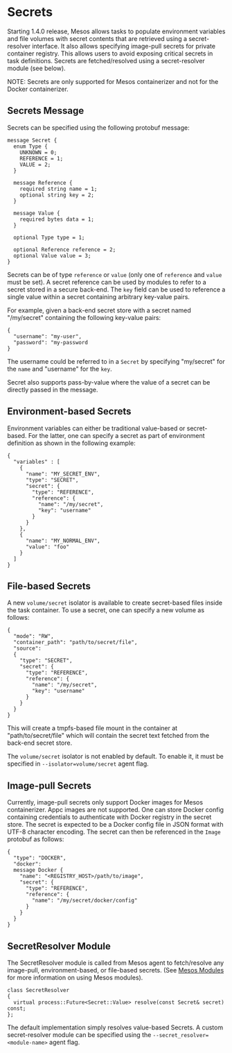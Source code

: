 
# Secrets
Starting 1.4.0 release, Mesos allows tasks to populate environment variables and
file volumes with secret contents that are retrieved using a secret-resolver
interface. It also allows specifying image-pull secrets for private container
registry. This allows users to avoid exposing critical secrets in task
definitions. Secrets are fetched/resolved using a secret-resolver module (see
below).

NOTE: Secrets are only supported for Mesos containerizer and not for the Docker
containerizer.

## Secrets Message
Secrets can be specified using the following protobuf message:

```
message Secret {
  enum Type {
    UNKNOWN = 0;
    REFERENCE = 1;
    VALUE = 2;
  }

  message Reference {
    required string name = 1;
    optional string key = 2;
  }

  message Value {
    required bytes data = 1;
  }

  optional Type type = 1;

  optional Reference reference = 2;
  optional Value value = 3;
}
```

Secrets can be of type `reference` or `value` (only one of `reference` and `value` must be set).
A secret reference can be used by modules to refer to a secret stored in a secure back-end.
The `key` field can be used to reference a single value within a secret containing arbitrary key-value pairs.

For example, given a back-end secret store with a secret named "/my/secret" containing the following key-value pairs:

```
{
  "username": "my-user",
  "password": "my-password
}
```

The username could be referred to in a `Secret` by specifying "my/secret" for the `name` and "username" for the `key`.

Secret also supports pass-by-value where the value of a secret can be directly
passed in the message.

## Environment-based Secrets
Environment variables can either be traditional value-based or secret-based. For
the latter, one can specify a secret as part of environment definition as shown
in the following example:

```
{
  "variables" : [
    {
      "name": "MY_SECRET_ENV",
      "type": "SECRET",
      "secret": {
        "type": "REFERENCE",
        "reference": {
          "name": "/my/secret",
          "key": "username"
        }
      }
    },
    {
      "name": "MY_NORMAL_ENV",
      "value": "foo"
    }
  ]
}
```

## File-based Secrets
A new `volume/secret` isolator is available to create secret-based files inside
the task container. To use a secret, one can specify a new volume as follows:

```
{
  "mode": "RW",
  "container_path": "path/to/secret/file",
  "source":
  {
    "type": "SECRET",
    "secret": {
      "type": "REFERENCE",
      "reference": {
        "name": "/my/secret",
        "key": "username"
      }
    }
  }
}
```

This will create a tmpfs-based file mount in the container at "path/to/secret/file" which will contain the secret text fetched from the back-end secret store.

The `volume/secret` isolator is not enabled by default. To enable it, it must be specified in `--isolator=volume/secret` agent flag.

## Image-pull Secrets
Currently, image-pull secrets only support Docker images for Mesos
containerizer. Appc images are not supported.
One can store Docker config containing credentials to authenticate with Docker registry in the secret store.
The secret is expected to be a Docker config file in JSON format with UTF-8 character encoding.
The secret can then be referenced in the `Image` protobuf as follows:

```
{
  "type": "DOCKER",
  "docker":
  message Docker {
    "name": "<REGISTRY_HOST>/path/to/image",
    "secret": {
      "type": "REFERENCE",
      "reference": {
        "name": "/my/secret/docker/config"
      }
    }
  }
}
```

## SecretResolver Module
The SecretResolver module is called from Mesos agent to fetch/resolve any image-pull, environment-based, or file-based secrets. (See [Mesos Modules](modules.md) for more information on using Mesos modules).

```
class SecretResolver
{
  virtual process::Future<Secret::Value> resolve(const Secret& secret) const;
};
```

The default implementation simply resolves value-based Secrets. A custom secret-resolver module can be specified using the `--secret_resolver=<module-name>` agent flag.

